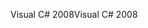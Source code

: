 <span data-ttu-id="50231-101">Visual C# 2008</span><span class="sxs-lookup"><span data-stu-id="50231-101">Visual C# 2008</span></span>